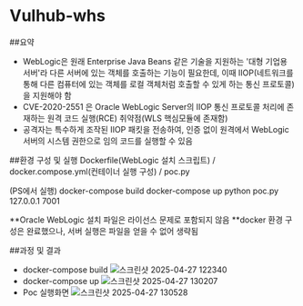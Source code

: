 # Vulhub-whs

##요약
- WebLogic은 원래 Enterprise Java Beans 같은 기술을 지원하는 '대형 기업용 서버'라 다른 서버에 있는 객체를 호출하는 기능이 필요한데, 이때 IIOP(네트워크를 통해 다른 컴퓨터에 있는 객체를 로컬 객체처럼 호출할 수 있게 하는 통신 프로토콜)을 지원해야 함
- CVE-2020-2551 은 Oracle WebLogic Server의 IIOP 통신 프로토콜 처리에 존재하는 원격 코드 실행(RCE) 취약점(WLS 핵심모듈에 존재함)
- 공격자는 특수하게 조작된 IIOP 패킷을 전송하여, 인증 없이 원격에서 WebLogic 서버의 시스템 권한으로 임의 코드를 실행할 수 있음


##환경 구성 및 실행 
 Dockerfile(WebLogic 설치 스크립트) / docker.compose.yml(컨테이너 실행 구성) / poc.py
 
 (PS에서 실행)
 docker-compose build
 docker-compose up 
 python poc.py 127.0.0.1 7001

 **Oracle WebLogic 설치 파일은 라이선스 문제로 포함되지 않음
 **docker 환경 구성은 완료했으나, 서버 실행은 파일을 얻을 수 없어 생략됨

##과정 및 결과
- docker-compose build 
![스크린샷 2025-04-27 122340](https://github.com/user-attachments/assets/fd04852d-4b16-4538-88ce-d448c7d0a736)
- docker-compose up 
![스크린샷 2025-04-27 130207](https://github.com/user-attachments/assets/49eedb21-709f-481b-bc16-e1918a73e80e)
- Poc 실행화면
![스크린샷 2025-04-27 130528](https://github.com/user-attachments/assets/c7ba43f6-805c-433a-8ce6-f4ebbca710b7)
